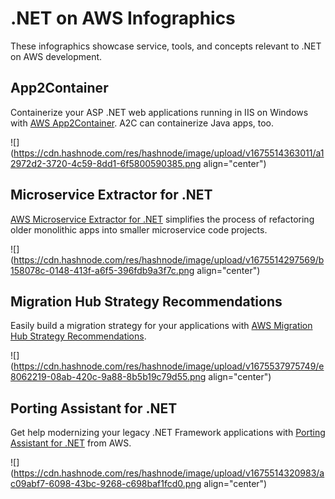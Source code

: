 # .NET on AWS Infographics

These infographics showcase service, tools, and concepts relevant to .NET on AWS development.

## App2Container

Containerize your ASP .NET web applications running in IIS on Windows with [AWS App2Container](https://aws.amazon.com/app2container/). A2C can containerize Java apps, too.

![](https://cdn.hashnode.com/res/hashnode/image/upload/v1675514363011/a12972d2-3720-4c59-8dd1-6f5800590385.png align="center")

## Microservice Extractor for .NET

[AWS Microservice Extractor for .NET](https://aws.amazon.com/microservice-extractor/) simplifies the process of refactoring older monolithic apps into smaller microservice code projects.

![](https://cdn.hashnode.com/res/hashnode/image/upload/v1675514297569/b158078c-0148-413f-a6f5-396fdb9a3f7c.png align="center")

## Migration Hub Strategy Recommendations

Easily build a migration strategy for your applications with [AWS Migration Hub Strategy Recommendations](https://aws.amazon.com/migration-hub/features/).

![](https://cdn.hashnode.com/res/hashnode/image/upload/v1675537975749/e8062219-08ab-420c-9a88-8b5b19c79d55.png align="center")

## Porting Assistant for .NET

Get help modernizing your legacy .NET Framework applications with [Porting Assistant for .NET](https://aws.amazon.com/porting-assistant-dotnet/) from AWS.

![](https://cdn.hashnode.com/res/hashnode/image/upload/v1675514320983/ac09abf7-6098-43bc-9268-c698baf1fcd0.png align="center")